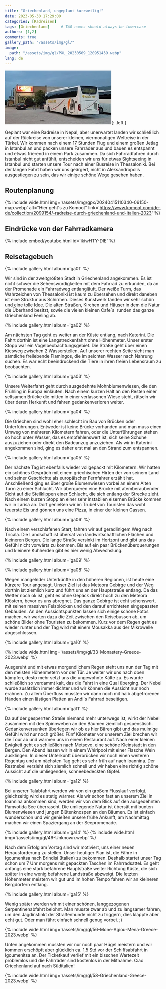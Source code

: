 ```yaml
---
title: "Griechenland, ungeplant kurzweilig!"
date: 2023-05-30 17:29:00
categories: [Radreisen]
tags: [Griechenland]     # TAG names should always be lowercase
authors: [1,2]
comments: true
gallery_path: "/assets/img/gl/"
image:
  path: "/assets/img/gl/PXL_20230509_120951439.webp"
lang: de
---
```



![Desktop View](/assets/img/gl/1-Truck-Silivri-2023.webp){: .left }

Geplant war eine Radreise in Nepal, aber unerwartet landen wir schließlich auf der Rückreise von unserer kleinen, viermonatigen Weltreise in der Türkei. Wir kommen nach einem 17 Stunden Flug und einem großen Jetlag in Istanbul an und packen unsere Fahrräder aus und bauen es entspannt und etwas frierend in einem Park zusammen. Da sich Fahrradfahren durch Istanbul nicht gut anfühlt, entscheiden wir uns für etwas Sightseeing in Istanbul und starten unsere Tour nach einer Busreise in Thessaloniki. Bei der langen Fahrt haben wir uns geärgert, nicht in Aleksandropolis ausgestiegen zu sein, das wir einige schöne Wege gesehen haben.

## Routenplanung

{% include wide.html img='/assets/img/gpx/20240415110340-06150-map.webp' alt="Hier geht's zu Komoot" link='https://www.komoot.com/de-de/collection/2099154/-radreise-durch-griechenland-und-italien-2023' %}

## Eindrücke von der Fahrradkamera

{% include embed/youtube.html id='ikiwHTY-DIE' %}

## Reisetagebuch

{% include gallery.html album='ga01' %}

Wir sind in der zweitgrößten Stadt in Griechenland angekommen. Es ist nicht schwer die Sehenswürdigkeiten mit dem Fahrrad zu erkunden, da an der Promenade ein Fahrradweg entlangläuft. Der weiße Turm, das Wahrzeichen von Thessaloniki ist kaum zu übersehen und direkt daneben ist eine Struktur aus Schirmen. Dieses Kunstwerk fanden wir sehr schön und eine tolle Idee. Die alten Straßen, Kirchen und Häuser in dem die Natur die Überhand besitzt, sowie die vielen kleinen Cafe´s  runden das ganze Griechenland Feeling ab.

{% include gallery.html album='ga02' %}

Am nächsten Tag geht es weiter an der Küste entlang, nach Katerini. Die Fahrt dorthin ist eine Langstreckenfahrt ohne Höhenmeter. Unser erster Stopp war ein Vogelbeobachtungsgebiet. Die Straße geht über einen Kiesweg zwischen 2 Wasserstellen. Auf unserer rechten Seite sieht man sämtliche freilebende Flamingos, die im seichten Wasser nach Nahrung suchen. Es war echt beeindruckend die Tiere in ihren freien Lebensraum zu beobachten.

{% include gallery.html album='ga03' %}

Unsere Weiterfahrt geht durch ausgedehnte Mohnblumenwiesen, die den Frühling in Europa einläuten. Nach einem kurzen Halt an den Resten einer seltsamen Brücke die mitten in einer verlassenen Wiese steht, rätseln wir über deren Herkunft und fahren gedankenverloren weiter.

{% include gallery.html album='ga04' %}

Die Griechen sind wohl eher schlecht im Bau von Brücken oder Unterführungen. Entweder ist keine Brücke vorhanden und man muss einen Umweg von mehreren Kilometern fahren, oder die Unterführungen stehen so hoch unter Wasser, das es empfehlenswert ist, sich seine Schuhe auszuziehen oder direkt den Badeanzug anzuziehen. Als wir in Katerini angekommen sind, ging es daher erst mal an den Strand zum entspannen.

{% include gallery.html album='ga05' %}

Der nächste Tag ist ebenfalls wieder vollgepackt mit Kilometern. Wir hatten ein schönes Gespräch mit einem griechischen Hirten der von seinem Land und seiner Geschichte als europäischer Fernfahrer erzählt hat. Anschließend ging es über große Blumenwiesen vorbei an einem Alten Turm zu einer Schlucht. Wir überqueren eine Brücke mit atemberaubender Sicht auf die Steilklippen einer Schlucht, die sich entlang der Strecke zieht. Nach einem kurzen Stopp an einer sehr instabilen eisernen Brücke kommen wir in Larisa an. Dort genießen wir im Trubel von Touristen das wohl teuerste Eis und gönnen uns eine Pizza, in einer der kleinen Gassen.

{% include gallery.html album='ga06' %}

Nach einem verschlafenen Start, fahren wir auf geradlinigem Weg nach Tricala. Die Landschaft ist übersät von landwirtschaftlichen Flächen und kleineren Bergen. Die lange Straße versinkt im Horizont und gibt uns das Gefühl nicht vorwärts zu kommen. Bis auf ein paar Brückenüberquerungen und kleinere Kuhherden gibt es hier wenig Abwechslung.

{% include gallery.html album='ga09' %}

{% include gallery.html album='ga08' %}

Wegen mangelnder Unterkünfte in den höheren Regionen, ist heute eine kürzere Tour angesagt. Unser Ziel ist das Meteora Gebirge und der Weg dorthin ist ziemlich kurz und führt uns an der Hauptstraße entlang. Da das Wetter noch ok  ist, geht es ohne Gepäck direkt hoch zu den Meteora Klöstern, bevor es uns abregnet. Das ganze Gebirge ist echt sehenswert, mit seinen massiven Felsblöcken und den darauf errichteten eingepassten Gebäuden. An den Aussichtspunkten lassen sich einige schöne Fotos machen, wir warten dazu die Zeit zwischen den Reisebussen ab, um schöne Bilder ohne Touristen zu bekommen. Kurz vor dem Regen geht es wieder runter und der Tag wird mit einem Mousakka aus der Mikrowelle abgeschlossen.

{% include gallery.html album='ga10' %}

{% include wide.html img='/assets/img/gl/33-Monastery-Greece-2023.webp' %}

Ausgeruht und mit etwas morgendlichem Regen steht uns nun der Tag mit den meisten Höhenmetern vor der Tür. Je weiter wir uns nach oben kämpfen, desto mehr setzt uns die ungewohnte Kälte zu. Es wurde schließlich so verdammt kalt, das die Fahrt in eine Qual überging. Der Nebel wurde zusätzlich immer dichter und wir können die Aussicht nur noch erahnen. Zu allem Überfluss mussten wir dann noch mit halb abgefrorenen Händen einen lästigen Platten an Andi´s Fahrrad beseitigen.

{% include gallery.html album='ga11' %}

Da auf der gesperrten Straße niemand mehr unterwegs ist, wirkt der Nebel zusammen mit den Spinnweben an den Bäumen ziemlich gespenstisch. Gedankenversunken überlegen wir ob es hier Bären gibt und das mulmige Gefühl wird nur noch größer. Fünf Kilometer vor unserem Ziel brechen wir die Tour ab und wärmen uns in einem Restaurant auf. Nach einer kleinen Ewigkeit geht es schließlich nach Metsovo, eine schöne Kleinstadt in den Bergen. Den Abend lassen wir in einem Whirlpool mit einer Flasche Wein ausklingen. In dieser Unterkunft überbrücken wir noch einen weiteren Regentag und am nächsten Tag geht es sehr früh auf nach Ioannina. Der Restnebel verzieht sich ziemlich schnell und wir haben eine richtig schöne Aussicht auf die umliegenden, schneebedeckten Gipfel.

{% include gallery.html album='ga12' %}

Bei unserer Talabfahrt werden wir von ein großem Flusslauf verfolgt, gleichzeitig wird es stetig wärmer. Als wir schon fast an unserem Ziel in Ioannina ankommen sind, werden wir von dem Blick auf den ausgedehnten Pamvotida See überrascht. Die umliegende Natur ist übersät mit bunten Blumenwiesen und jungen Blütenknospen an den Bäumen. Es ist einfach wunderschön und wir genießen unsere frühe Ankunft, am Nachmittag machen wir einen Spaziergang an der Seepromenade.

{% include gallery.html album='ga14' %}
{% include wide.html img='/assets/img/gl/46-Unknown.webp' %}

Nach dem Erfolg am Vortag sind wir motiviert, uns einer neuen Herausforderung zu stellen. Unser heutiger Plan ist, die Fähre in Igoumenitsa nach Brindisi (Italien) zu bekommen. Deshalb startet unser Tag schon um 7 Uhr morgens mit gepackten Taschen im Fahrradsattel. Es geht anfangs eine stark befahrene Hauptstraße weiter Richtung Küste, die sich später in eine wenig befahrene Landstraße abzweigt. Die letzten Höhenmeter meistern wir gut und im hohen Tempo fahren wir an kleineren Bergdörfern entlang.

{% include gallery.html album='ga15' %}

Wenig später werden wir mit einer schönen, langgezogenen Serpentinenabfahrt belohnt. Man musste zwar ab und zu langsamer fahren, um den Jagdinstinkt der Straßenhunde nicht zu triggern, dies klappte aber echt gut. Oder man fährt einfach schnell genug vorbei. ;)

{% include wide.html img='/assets/img/gl/56-Mone-Agiou-Mena-Greece-2023.webp' %}

Unten angekommen mussten wir nur noch paar Hügel meistern und wir kommen erschöpft aber glücklich ca. 1,5 Std vor der Schiffsabfahrt in Igoumenitsa an. Der Ticketkauf verlief mit ein bisschen Wartezeit problemlos und die Fahrräder sind kostenlos in der Mitnahme. Ciao Griechenland auf nach Süditalien!

{% include wide.html img='/assets/img/gl/58-Griechenland-Greece-2023.webp' %}
